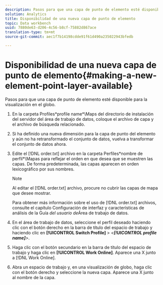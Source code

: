 ```yaml
---
description: Pasos para que una capa de punto de elemento esté disponible para la visualización en el globo.
solution: Analytics
title: Disponibilidad de una nueva capa de punto de elemento
topic: Data workbench
uuid: 7880de63-d206-4c56-b8cf-75882d867ace
translation-type: tm+mt
source-git-commit: aec1f7b14198cdde91f61d490a235022943bfedb

---
```



# Disponibilidad de una nueva capa de punto de elemento{#making-a-new-element-point-layer-available}

Pasos para que una capa de punto de elemento esté disponible para la visualización en el globo.

1. En la carpeta Profiles\*profile name*\Maps del directorio de instalación del servidor del área de trabajo de datos, coloque el archivo de capa y el archivo de búsqueda relacionado.
1. Si ha definido una nueva dimensión para la capa de punto del elemento y aún no ha retransformado el conjunto de datos, vuelva a transformar el conjunto de datos ahora.
1. Edite el [!DNL order.txt] archivo en la carpeta Perfiles\*nombre de perfil*\Mapas para reflejar el orden en que desea que se muestren las capas. De forma predeterminada, las capas aparecen en orden lexicográfico por sus nombres.

   >[!NOTE]
   >
   >Al editar el [!DNL order.txt] archivo, procure no cubrir las capas de mapa que desee mostrar.

   Para obtener más información sobre el uso de [!DNL order.txt] archivos, consulte el capítulo Configuración de interfaz y características de análisis de la Guía *del usuario de*&#x200B;Área de trabajo de datos.

1. En el área de trabajo de datos, seleccione el perfil deseado haciendo clic con el botón derecho en la barra de título del espacio de trabajo y haciendo clic en **[!UICONTROL Switch Profile]** > *&lt;**[!UICONTROL profile name]**>*.
1. Haga clic con el botón secundario en la barra de título del espacio de trabajo y haga clic en **[!UICONTROL Work Online]**. Aparece una X junto a [!DNL Work Online].
1. Abra un espacio de trabajo y, en una visualización de globo, haga clic con el botón derecho y seleccione la nueva capa. Aparece una X junto al nombre de la capa.

